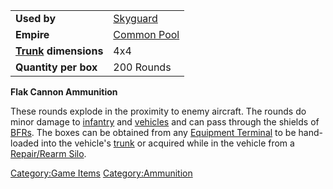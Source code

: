 |                                  |                               |
| -------------------------------- | ----------------------------- |
| **Used by**                      | [Skyguard](Skyguard.md)       |
| **Empire**                       | [Common Pool](Common_Pool.md) |
| **[Trunk](Trunk.md) dimensions** | 4x4                           |
| **Quantity per box**             | 200 Rounds                    |

**Flak Cannon Ammunition**

These rounds explode in the proximity to enemy aircraft. The rounds do
minor damage to [infantry](Infantry.md) and
[vehicles](Vehicle.md) and can pass through the shields of
[BFRs](BattleFrame_Robotics.md). The boxes can be obtained from any [Equipment
Terminal](Equipment_Terminal.md) to be hand-loaded into the
vehicle's [trunk](Trunk.md) or acquired while in the vehicle
from a [Repair/Rearm Silo](Repair_Rearm_Silo.md).

[Category:Game Items](Category:Game_Items.md)
[Category:Ammunition](Category:Ammunition.md)
